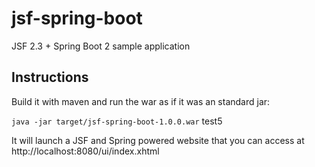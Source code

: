 # jsf-spring-boot
JSF 2.3 + Spring Boot 2 sample application

## Instructions
Build it with maven and run the war as if it was an standard jar:

`java -jar target/jsf-spring-boot-1.0.0.war`
test5

It will launch a JSF and Spring powered website that you can access at http://localhost:8080/ui/index.xhtml

